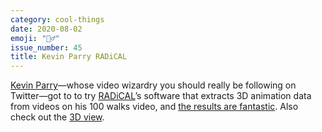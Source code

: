```yaml
---
category: cool-things
date: 2020-08-02
emoji: "🚶‍♂️"
issue_number: 45
title: Kevin Parry RADiCAL
---
```


[Kevin Parry](https://twitter.com/kevinbparry/?utm_campaign=Dynamically%20Typed&utm_medium=email&utm_source=Revue%20newsletter)—whose video wizardry you should really be following on Twitter—got to to try [RADiCAL](https://getrad.co/?utm_campaign=Dynamically%20Typed&utm_medium=email&utm_source=Revue%20newsletter)’s software that extracts 3D animation data from videos on his 100 walks video, and [the results are fantastic](https://twitter.com/kevinbparry/status/1282658243026747393https://twitter.com/kevinbparry/status/1282658243026747393?utm_campaign=Dynamically%20Typed&utm_medium=email&utm_source=Revue%20newsletter).
Also check out the [3D view](https://getrad.co/scan/688567/?utm_campaign=Dynamically%20Typed&utm_medium=email&utm_source=Revue%20newsletter).